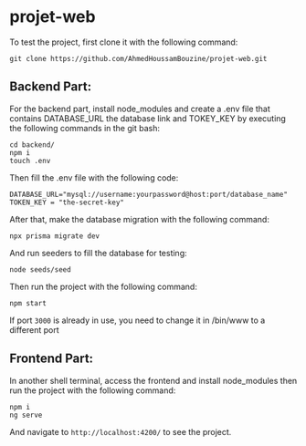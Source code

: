 # projet-web
To test the project, first clone it with the following command:
```
git clone https://github.com/AhmedHoussamBouzine/projet-web.git

```
## Backend Part:

For the backend part, install node_modules and create a .env file that contains DATABASE_URL the database link and TOKEY_KEY by executing the following commands in the git bash:

```
cd backend/
npm i 
touch .env
```
Then fill the .env file with the following code:

```
DATABASE_URL="mysql://username:yourpassword@host:port/database_name"
TOKEN_KEY = "the-secret-key"
```
After that, make the database migration with the following command:
```
npx prisma migrate dev
```

And run seeders to fill the database for testing:

```
node seeds/seed

```
Then run the project with the following command:
```
npm start
```

If port `3000` is already in use, you need to change it in /bin/www to a different port
 
## Frontend Part:

In another shell terminal, access the frontend and install node_modules then run the project with the following command: 

```
npm i
ng serve
```
And navigate to `http://localhost:4200/` to see the project.













